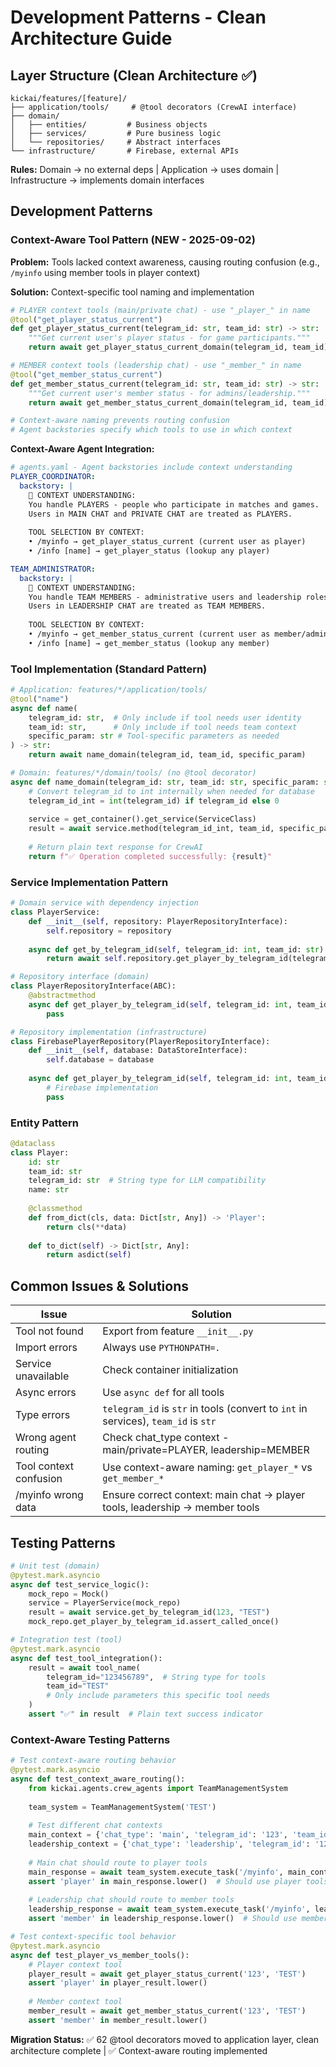 # Development Patterns - Clean Architecture Guide

## Layer Structure (Clean Architecture ✅)
```
kickai/features/[feature]/
├── application/tools/     # @tool decorators (CrewAI interface)
├── domain/
│   ├── entities/         # Business objects
│   ├── services/         # Pure business logic
│   └── repositories/     # Abstract interfaces
└── infrastructure/       # Firebase, external APIs
```

**Rules:** Domain → no external deps | Application → uses domain | Infrastructure → implements domain interfaces

## Development Patterns

### Context-Aware Tool Pattern (NEW - 2025-09-02)
**Problem:** Tools lacked context awareness, causing routing confusion (e.g., `/myinfo` using member tools in player context)

**Solution:** Context-specific tool naming and implementation
```python
# PLAYER context tools (main/private chat) - use "_player_" in name
@tool("get_player_status_current") 
def get_player_status_current(telegram_id: str, team_id: str) -> str:
    """Get current user's player status - for game participants."""
    return await get_player_status_current_domain(telegram_id, team_id)

# MEMBER context tools (leadership chat) - use "_member_" in name
@tool("get_member_status_current")
def get_member_status_current(telegram_id: str, team_id: str) -> str:
    """Get current user's member status - for admins/leadership."""  
    return await get_member_status_current_domain(telegram_id, team_id)

# Context-aware naming prevents routing confusion
# Agent backstories specify which tools to use in which context
```

**Context-Aware Agent Integration:**
```yaml
# agents.yaml - Agent backstories include context understanding
PLAYER_COORDINATOR:
  backstory: |
    🎯 CONTEXT UNDERSTANDING:
    You handle PLAYERS - people who participate in matches and games.
    Users in MAIN CHAT and PRIVATE CHAT are treated as PLAYERS.
    
    TOOL SELECTION BY CONTEXT:
    • /myinfo → get_player_status_current (current user as player)
    • /info [name] → get_player_status (lookup any player)

TEAM_ADMINISTRATOR:
  backstory: |
    🎯 CONTEXT UNDERSTANDING: 
    You handle TEAM MEMBERS - administrative users and leadership roles.
    Users in LEADERSHIP CHAT are treated as TEAM MEMBERS.
    
    TOOL SELECTION BY CONTEXT:
    • /myinfo → get_member_status_current (current user as member/admin)
    • /info [name] → get_member_status (lookup any member)
```

### Tool Implementation (Standard Pattern)
```python
# Application: features/*/application/tools/
@tool("name")
async def name(
    telegram_id: str,  # Only include if tool needs user identity
    team_id: str,      # Only include if tool needs team context
    specific_param: str # Tool-specific parameters as needed
) -> str:
    return await name_domain(telegram_id, team_id, specific_param)

# Domain: features/*/domain/tools/ (no @tool decorator)
async def name_domain(telegram_id: str, team_id: str, specific_param: str) -> str:
    # Convert telegram_id to int internally when needed for database
    telegram_id_int = int(telegram_id) if telegram_id else 0
    
    service = get_container().get_service(ServiceClass)
    result = await service.method(telegram_id_int, team_id, specific_param)
    
    # Return plain text response for CrewAI
    return f"✅ Operation completed successfully: {result}"
```

### Service Implementation Pattern
```python
# Domain service with dependency injection
class PlayerService:
    def __init__(self, repository: PlayerRepositoryInterface):
        self.repository = repository
    
    async def get_by_telegram_id(self, telegram_id: int, team_id: str):
        return await self.repository.get_player_by_telegram_id(telegram_id, team_id)

# Repository interface (domain)
class PlayerRepositoryInterface(ABC):
    @abstractmethod
    async def get_player_by_telegram_id(self, telegram_id: int, team_id: str) -> Optional[Player]:
        pass

# Repository implementation (infrastructure)
class FirebasePlayerRepository(PlayerRepositoryInterface):
    def __init__(self, database: DataStoreInterface):
        self.database = database
        
    async def get_player_by_telegram_id(self, telegram_id: int, team_id: str):
        # Firebase implementation
        pass
```

### Entity Pattern
```python
@dataclass
class Player:
    id: str
    team_id: str
    telegram_id: str  # String type for LLM compatibility
    name: str
    
    @classmethod
    def from_dict(cls, data: Dict[str, Any]) -> 'Player':
        return cls(**data)
    
    def to_dict(self) -> Dict[str, Any]:
        return asdict(self)
```

## Common Issues & Solutions

| Issue | Solution |
|-------|----------|
| Tool not found | Export from feature `__init__.py` |
| Import errors | Always use `PYTHONPATH=.` |
| Service unavailable | Check container initialization |
| Async errors | Use `async def` for all tools |
| Type errors | `telegram_id` is `str` in tools (convert to `int` in services), `team_id` is `str` |
| Wrong agent routing | Check chat_type context - main/private=PLAYER, leadership=MEMBER |
| Tool context confusion | Use context-aware naming: `get_player_*` vs `get_member_*` |
| /myinfo wrong data | Ensure correct context: main chat → player tools, leadership → member tools |

## Testing Patterns
```python
# Unit test (domain)
@pytest.mark.asyncio
async def test_service_logic():
    mock_repo = Mock()
    service = PlayerService(mock_repo)
    result = await service.get_by_telegram_id(123, "TEST")
    mock_repo.get_player_by_telegram_id.assert_called_once()

# Integration test (tool)  
@pytest.mark.asyncio
async def test_tool_integration():
    result = await tool_name(
        telegram_id="123456789",  # String type for tools
        team_id="TEST"
        # Only include parameters this specific tool needs
    )
    assert "✅" in result  # Plain text success indicator
```

### Context-Aware Testing Patterns
```python
# Test context-aware routing behavior
@pytest.mark.asyncio
async def test_context_aware_routing():
    from kickai.agents.crew_agents import TeamManagementSystem
    
    team_system = TeamManagementSystem('TEST')
    
    # Test different chat contexts
    main_context = {'chat_type': 'main', 'telegram_id': '123', 'team_id': 'TEST'}
    leadership_context = {'chat_type': 'leadership', 'telegram_id': '123', 'team_id': 'TEST'}
    
    # Main chat should route to player tools
    main_response = await team_system.execute_task('/myinfo', main_context)
    assert 'player' in main_response.lower()  # Should use player tools
    
    # Leadership chat should route to member tools  
    leadership_response = await team_system.execute_task('/myinfo', leadership_context)
    assert 'member' in leadership_response.lower()  # Should use member tools

# Test context-specific tool behavior
@pytest.mark.asyncio
async def test_player_vs_member_tools():
    # Player context tool
    player_result = await get_player_status_current('123', 'TEST')
    assert 'player' in player_result.lower()
    
    # Member context tool
    member_result = await get_member_status_current('123', 'TEST') 
    assert 'member' in member_result.lower()
```

**Migration Status:** ✅ 62 @tool decorators moved to application layer, clean architecture complete | ✅ Context-aware routing implemented